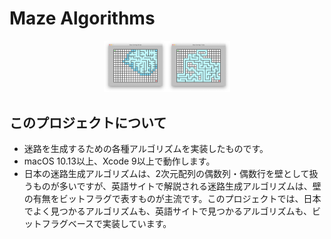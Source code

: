 # Maze Algorithms

<p align="center"><img src="https://github.com/sazameki/maze-algorithms/raw/readme/screenshot_prim.png" width=20%><img src="https://github.com/sazameki/maze-algorithms/raw/readme/screenshot_recursive-backtracking.png" width=20%></p>

## このプロジェクトについて

+ 迷路を生成するための各種アルゴリズムを実装したものです。
+ macOS 10.13以上、Xcode 9以上で動作します。
+ 日本の迷路生成アルゴリズムは、2次元配列の偶数列・偶数行を壁として扱うものが多いですが、英語サイトで解説される迷路生成アルゴリズムは、壁の有無をビットフラグで表すものが主流です。このプロジェクトでは、日本でよく見つかるアルゴリズムも、英語サイトで見つかるアルゴリズムも、ビットフラグベースで実装しています。

